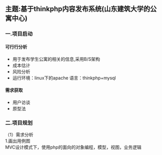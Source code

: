 主题:基于thinkphp内容发布系统(山东建筑大学的公寓中心)
----
### 一.项目启动
#### 可行行分析
 - 用于发布学生公寓的相关的信息,采用B/S架构
 - 成本估计
 - 风险分析
 - 运行环境：linux下的apache 语言：thinkphp+mysql
#### 需求获取
 - 用户访谈
 - 原型法
### 二.项目规划
（1）需求分析<br/>
 1.画出用例图<br/>
MVC设计模式下，使用php的面向的对象编程，模型，视图，业务逻辑<br/>
